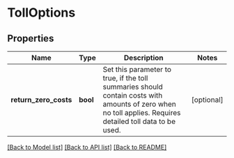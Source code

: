 # TollOptions

## Properties
Name | Type | Description | Notes
------------ | ------------- | ------------- | -------------
**return_zero_costs** | **bool** | Set this parameter to true, if the toll summaries should contain costs with amounts of zero when no toll applies.    Requires detailed toll data to be used. | [optional] 

[[Back to Model list]](../../README.md#documentation-for-models) [[Back to API list]](../../README.md#documentation-for-api-endpoints) [[Back to README]](../../README.md)

